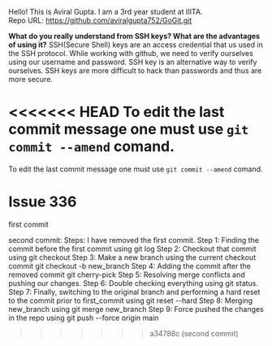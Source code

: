 Hello! This is Aviral Gupta. I am a 3rd year student at IIITA.<br>
Repo URL: https://github.com/aviralgupta752/GoGit.git

<b>What do you really understand from SSH keys? What are the advantages of using it?</b>
SSH(Secure Shell) keys are an access credential that us used in the SSH protocol. While working with github, we need to verify ourselves using our username and password. SSH key is an alternative way to verify ourselves.
SSH keys are more difficult to hack than passwords and thus are more secure.

<<<<<<< HEAD
To edit the last commit message one must use ```git commit --amend``` comand.
=======
To edit the last commit message one must use ```git commit --amend``` comand.

# Issue 336
first commit

second commit:
Steps:
I have removed the first commit.
Step 1: Finding the commit before the first commit using git log
Step 2: Checkout that commit using git checkout
Step 3: Make a new branch using the current checkout commit git checkout -b new_branch
Step 4: Adding the commit after the removed commit git cherry-pick
Step 5: Resolving merge conflicts and pushing our changes.
Step 6: Double checking everything using git status.
Step 7: Finally, switching to the original branch and performing a hard reset to the commit prior to first_commit using git reset --hard
Step 8: Merging new_branch using git merge new_branch
Step 9: Force pushed the changes in the repo using git push --force origin main
>>>>>>> a34788c (second commit)
